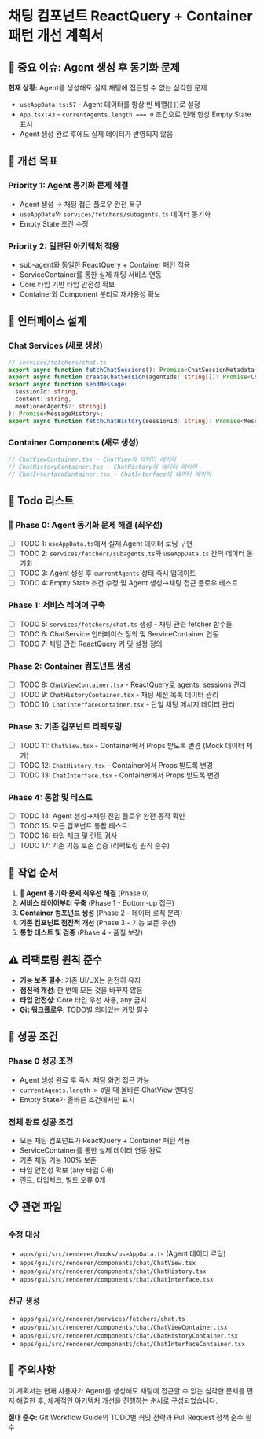 # 채팅 컴포넌트 ReactQuery + Container 패턴 개선 계획서

## 🚨 **중요 이슈: Agent 생성 후 동기화 문제**

**현재 상황:** Agent를 생성해도 실제 채팅에 접근할 수 없는 심각한 문제

- `useAppData.ts:57` - Agent 데이터를 항상 빈 배열(`[]`)로 설정
- `App.tsx:43` - `currentAgents.length === 0` 조건으로 인해 항상 Empty State 표시
- Agent 생성 완료 후에도 실제 데이터가 반영되지 않음

## 🎯 **개선 목표**

### **Priority 1: Agent 동기화 문제 해결**

- Agent 생성 → 채팅 접근 플로우 완전 복구
- `useAppData`와 `services/fetchers/subagents.ts` 데이터 동기화
- Empty State 조건 수정

### **Priority 2: 일관된 아키텍처 적용**

- sub-agent와 동일한 ReactQuery + Container 패턴 적용
- ServiceContainer를 통한 실제 채팅 서비스 연동
- Core 타입 기반 타입 안전성 확보
- Container와 Component 분리로 재사용성 확보

## 📐 **인터페이스 설계**

### **Chat Services (새로 생성)**

```typescript
// services/fetchers/chat.ts
export async function fetchChatSessions(): Promise<ChatSessionMetadata[]>;
export async function createChatSession(agentIds: string[]): Promise<ChatSessionMetadata>;
export async function sendMessage(
  sessionId: string,
  content: string,
  mentionedAgents?: string[]
): Promise<MessageHistory>;
export async function fetchChatHistory(sessionId: string): Promise<MessageHistory[]>;
```

### **Container Components (새로 생성)**

```typescript
// ChatViewContainer.tsx - ChatView의 데이터 레이어
// ChatHistoryContainer.tsx - ChatHistory의 데이터 레이어
// ChatInterfaceContainer.tsx - ChatInterface의 데이터 레이어
```

## 📝 **Todo 리스트**

### **🚨 Phase 0: Agent 동기화 문제 해결 (최우선)**

- [ ] TODO 1: `useAppData.ts`에서 실제 Agent 데이터 로딩 구현
- [ ] TODO 2: `services/fetchers/subagents.ts`와 `useAppData.ts` 간의 데이터 동기화
- [ ] TODO 3: Agent 생성 후 `currentAgents` 상태 즉시 업데이트
- [ ] TODO 4: Empty State 조건 수정 및 Agent 생성→채팅 접근 플로우 테스트

### **Phase 1: 서비스 레이어 구축**

- [ ] TODO 5: `services/fetchers/chat.ts` 생성 - 채팅 관련 fetcher 함수들
- [ ] TODO 6: ChatService 인터페이스 정의 및 ServiceContainer 연동
- [ ] TODO 7: 채팅 관련 ReactQuery 키 및 설정 정의

### **Phase 2: Container 컴포넌트 생성**

- [ ] TODO 8: `ChatViewContainer.tsx` - ReactQuery로 agents, sessions 관리
- [ ] TODO 9: `ChatHistoryContainer.tsx` - 채팅 세션 목록 데이터 관리
- [ ] TODO 10: `ChatInterfaceContainer.tsx` - 단일 채팅 메시지 데이터 관리

### **Phase 3: 기존 컴포넌트 리팩토링**

- [ ] TODO 11: `ChatView.tsx` - Container에서 Props 받도록 변경 (Mock 데이터 제거)
- [ ] TODO 12: `ChatHistory.tsx` - Container에서 Props 받도록 변경
- [ ] TODO 13: `ChatInterface.tsx` - Container에서 Props 받도록 변경

### **Phase 4: 통합 및 테스트**

- [ ] TODO 14: Agent 생성→채팅 진입 플로우 완전 동작 확인
- [ ] TODO 15: 모든 컴포넌트 통합 테스트
- [ ] TODO 16: 타입 체크 및 린트 검사
- [ ] TODO 17: 기존 기능 보존 검증 (리팩토링 원칙 준수)

## 🔧 **작업 순서**

1. **🚨 Agent 동기화 문제 최우선 해결** (Phase 0)
2. **서비스 레이어부터 구축** (Phase 1 - Bottom-up 접근)
3. **Container 컴포넌트 생성** (Phase 2 - 데이터 로직 분리)
4. **기존 컴포넌트 점진적 개선** (Phase 3 - 기능 보존 우선)
5. **통합 테스트 및 검증** (Phase 4 - 품질 보장)

## ⚠️ **리팩토링 원칙 준수**

- **기능 보존 필수**: 기존 UI/UX는 완전히 유지
- **점진적 개선**: 한 번에 모든 것을 바꾸지 않음
- **타입 안전성**: Core 타입 우선 사용, any 금지
- **Git 워크플로우**: TODO별 의미있는 커밋 필수

## 🎯 **성공 조건**

### **Phase 0 성공 조건**

- Agent 생성 완료 후 즉시 채팅 화면 접근 가능
- `currentAgents.length > 0`일 때 올바른 ChatView 렌더링
- Empty State가 올바른 조건에서만 표시

### **전체 완료 성공 조건**

- 모든 채팅 컴포넌트가 ReactQuery + Container 패턴 적용
- ServiceContainer를 통한 실제 데이터 연동 완료
- 기존 채팅 기능 100% 보존
- 타입 안전성 확보 (any 타입 0개)
- 린트, 타입체크, 빌드 오류 0개

## 📋 **관련 파일**

### **수정 대상**

- `apps/gui/src/renderer/hooks/useAppData.ts` (Agent 데이터 로딩)
- `apps/gui/src/renderer/components/chat/ChatView.tsx`
- `apps/gui/src/renderer/components/chat/ChatHistory.tsx`
- `apps/gui/src/renderer/components/chat/ChatInterface.tsx`

### **신규 생성**

- `apps/gui/src/renderer/services/fetchers/chat.ts`
- `apps/gui/src/renderer/components/chat/ChatViewContainer.tsx`
- `apps/gui/src/renderer/components/chat/ChatHistoryContainer.tsx`
- `apps/gui/src/renderer/components/chat/ChatInterfaceContainer.tsx`

## 🚨 **주의사항**

이 계획서는 현재 사용자가 Agent를 생성해도 채팅에 접근할 수 없는 심각한 문제를 먼저 해결한 후,
체계적인 아키텍처 개선을 진행하는 순서로 구성되었습니다.

**절대 준수:** Git Workflow Guide의 TODO별 커밋 전략과 Pull Request 정책 준수 필수
